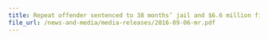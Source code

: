 ```yaml
---
title: Repeat offender sentenced to 38 months’ jail and $6.6 million fine for dealing with duty-unpaid cigarettes 
file_url: /news-and-media/media-releases/2016-09-06-mr.pdf
---
```

